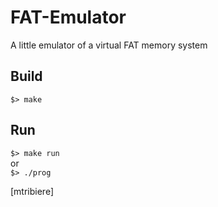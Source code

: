 # FAT-Emulator
A little emulator of a virtual FAT memory system

## Build
``
$> make
``

## Run
``
$> make run  
``  
or  
``
$> ./prog 
``


[mtribiere]
